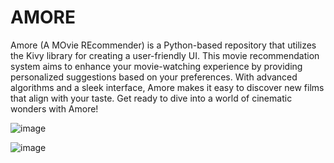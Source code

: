 # AMORE
 Amore (A MOvie REcommender) is a Python-based repository that utilizes the Kivy library for creating a user-friendly UI. This movie recommendation system aims to enhance your movie-watching experience by providing personalized suggestions based on your preferences. With advanced algorithms and a sleek interface, Amore makes it easy to discover new films that align with your taste. Get ready to dive into a world of cinematic wonders with Amore!

![image](https://github.com/w412k/amore/assets/93298291/0a5028d9-fc59-442a-8ff5-aff79a08d3ae)


![image](https://github.com/w412k/amore/assets/93298291/f611a68b-d669-40f7-9788-97eb5008f7e2)
